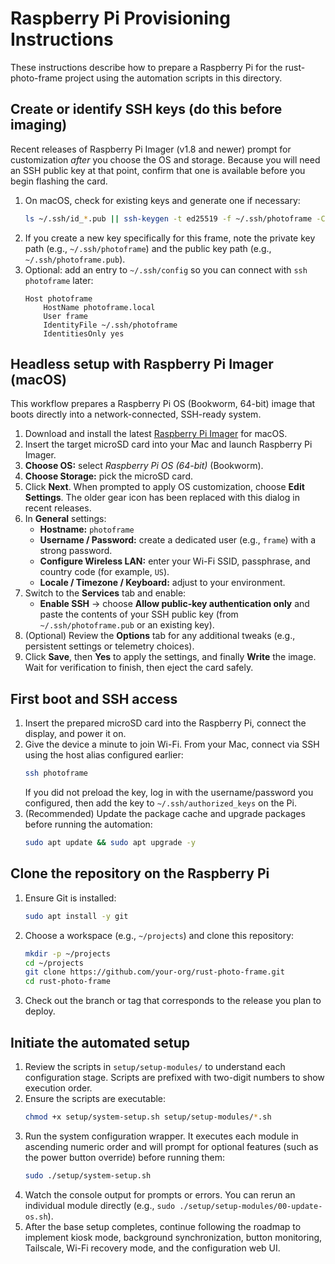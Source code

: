 # Raspberry Pi Provisioning Instructions

These instructions describe how to prepare a Raspberry Pi for the rust-photo-frame project using the automation scripts in this directory.

## Create or identify SSH keys (do this before imaging)
Recent releases of Raspberry Pi Imager (v1.8 and newer) prompt for customization *after* you choose the OS and storage. Because you will need an SSH public key at that point, confirm that one is available before you begin flashing the card.

1. On macOS, check for existing keys and generate one if necessary:
   ```bash
   ls ~/.ssh/id_*.pub || ssh-keygen -t ed25519 -f ~/.ssh/photoframe -C "frame@photoframe.local"
   ```
2. If you create a new key specifically for this frame, note the private key path (e.g., `~/.ssh/photoframe`) and the public key path (e.g., `~/.ssh/photoframe.pub`).
3. Optional: add an entry to `~/.ssh/config` so you can connect with `ssh photoframe` later:
   ```
   Host photoframe
       HostName photoframe.local
       User frame
       IdentityFile ~/.ssh/photoframe
       IdentitiesOnly yes
   ```

## Headless setup with Raspberry Pi Imager (macOS)
This workflow prepares a Raspberry Pi OS (Bookworm, 64-bit) image that boots directly into a network-connected, SSH-ready system.

1. Download and install the latest [Raspberry Pi Imager](https://www.raspberrypi.com/software/) for macOS.
2. Insert the target microSD card into your Mac and launch Raspberry Pi Imager.
3. **Choose OS:** select *Raspberry Pi OS (64-bit)* (Bookworm).
4. **Choose Storage:** pick the microSD card.
5. Click **Next**. When prompted to apply OS customization, choose **Edit Settings**. The older gear icon has been replaced with this dialog in recent releases.
6. In **General** settings:
   - **Hostname:** `photoframe`
   - **Username / Password:** create a dedicated user (e.g., `frame`) with a strong password.
   - **Configure Wireless LAN:** enter your Wi-Fi SSID, passphrase, and country code (for example, `US`).
   - **Locale / Timezone / Keyboard:** adjust to your environment.
7. Switch to the **Services** tab and enable:
   - **Enable SSH** → choose **Allow public-key authentication only** and paste the contents of your SSH public key (from `~/.ssh/photoframe.pub` or an existing key).
8. (Optional) Review the **Options** tab for any additional tweaks (e.g., persistent settings or telemetry choices).
9. Click **Save**, then **Yes** to apply the settings, and finally **Write** the image. Wait for verification to finish, then eject the card safely.

## First boot and SSH access
1. Insert the prepared microSD card into the Raspberry Pi, connect the display, and power it on.
2. Give the device a minute to join Wi-Fi. From your Mac, connect via SSH using the host alias configured earlier:
   ```bash
   ssh photoframe
   ```
   If you did not preload the key, log in with the username/password you configured, then add the key to `~/.ssh/authorized_keys` on the Pi.
3. (Recommended) Update the package cache and upgrade packages before running the automation:
   ```bash
   sudo apt update && sudo apt upgrade -y
   ```

## Clone the repository on the Raspberry Pi
1. Ensure Git is installed:
   ```bash
   sudo apt install -y git
   ```
2. Choose a workspace (e.g., `~/projects`) and clone this repository:
   ```bash
   mkdir -p ~/projects
   cd ~/projects
   git clone https://github.com/your-org/rust-photo-frame.git
   cd rust-photo-frame
   ```
3. Check out the branch or tag that corresponds to the release you plan to deploy.

## Initiate the automated setup
1. Review the scripts in `setup/setup-modules/` to understand each configuration stage. Scripts are prefixed with two-digit numbers to show execution order.
2. Ensure the scripts are executable:
   ```bash
   chmod +x setup/system-setup.sh setup/setup-modules/*.sh
   ```
3. Run the system configuration wrapper. It executes each module in ascending numeric order and will prompt for optional features (such as the power button override) before running them:
   ```bash
   sudo ./setup/system-setup.sh
   ```
4. Watch the console output for prompts or errors. You can rerun an individual module directly (e.g., `sudo ./setup/setup-modules/00-update-os.sh`).
5. After the base setup completes, continue following the roadmap to implement kiosk mode, background synchronization, button monitoring, Tailscale, Wi-Fi recovery mode, and the configuration web UI.
